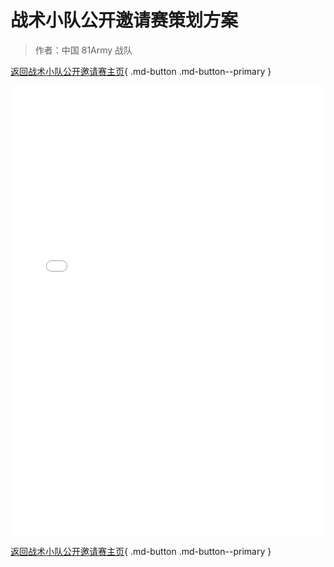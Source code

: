 # 战术小队公开邀请赛策划方案

> 作者：中国 81Army 战队

[返回战术小队公开邀请赛主页](../){ .md-button .md-button--primary }

<iframe src="./plan.pdf" frameborder=0 width=100% height=720></iframe> 

[返回战术小队公开邀请赛主页](../){ .md-button .md-button--primary }